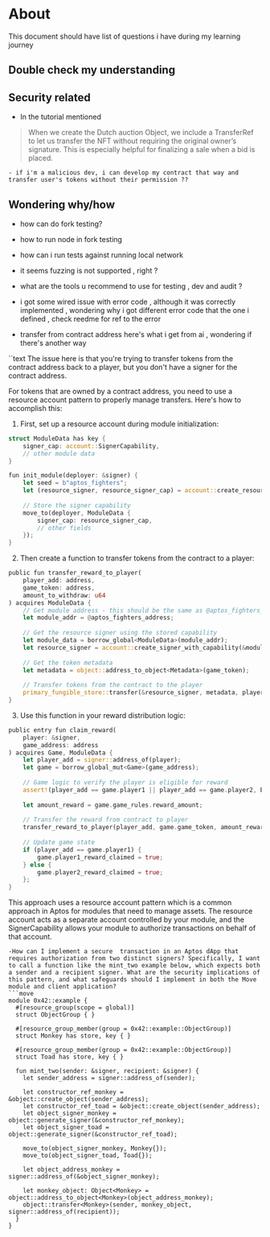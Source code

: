# About 
This document should have list of questions i have during my learning journey 

## Double check my understanding 

## Security related 
- In the tutorial mentioned 
> When we create the Dutch auction Object, we include a TransferRef to let us transfer the NFT without requiring the original owner’s signature. This is especially helpful for finalizing a sale when a bid is placed.

    - if i'm a malicious dev, i can develop my contract that way and transfer user's tokens without their permission ??

## Wondering why/how
 - how can do fork testing? 
 - how to run node in fork testing 
 - how can i run tests against running local network
 - it seems fuzzing is not supported , right ?
 - what are the tools u recommend to use for testing , dev and audit ?
 - i got some wired issue with error code , although it was correctly implemented , wondering why  i got different error code that the one i defined , check reedme for ref to the error 
 

- transfer from contract address 
here's what i get from ai , wondering if there's another way 

``text
The issue here is that you're trying to transfer tokens from the contract address back to a player, but you don't have a signer for the contract address.

For tokens that are owned by a contract address, you need to use a resource account pattern to properly manage transfers. Here's how to accomplish this:

1. First, set up a resource account during module initialization:

```rust
struct ModuleData has key {
    signer_cap: account::SignerCapability,
    // other module data
}

fun init_module(deployer: &signer) {
    let seed = b"aptos_fighters";
    let (resource_signer, resource_signer_cap) = account::create_resource_account(deployer, seed);
    
    // Store the signer capability
    move_to(deployer, ModuleData {
        signer_cap: resource_signer_cap,
        // other fields
    });
}
```

2. Then create a function to transfer tokens from the contract to a player:

```rust
public fun transfer_reward_to_player(
    player_add: address, 
    game_token: address, 
    amount_to_withdraw: u64
) acquires ModuleData {
    // Get module address - this should be the same as @aptos_fighters_address
    let module_addr = @aptos_fighters_address;
    
    // Get the resource signer using the stored capability
    let module_data = borrow_global<ModuleData>(module_addr);
    let resource_signer = account::create_signer_with_capability(&module_data.signer_cap);
    
    // Get the token metadata
    let metadata = object::address_to_object<Metadata>(game_token);
    
    // Transfer tokens from the contract to the player
    primary_fungible_store::transfer(&resource_signer, metadata, player_add, amount_to_withdraw);
}
```

3. Use this function in your reward distribution logic:

```rust
public entry fun claim_reward(
    player: &signer,
    game_address: address
) acquires Game, ModuleData {
    let player_add = signer::address_of(player);
    let game = borrow_global_mut<Game>(game_address);
    
    // Game logic to verify the player is eligible for reward
    assert!(player_add == game.player1 || player_add == game.player2, ENOT_A_PLAYER);
    
    let amount_reward = game.game_rules.reward_amount;
    
    // Transfer the reward from contract to player
    transfer_reward_to_player(player_add, game.game_token, amount_reward);
    
    // Update game state
    if (player_add == game.player1) {
        game.player1_reward_claimed = true;
    } else {
        game.player2_reward_claimed = true;
    };
}
```

This approach uses a resource account pattern which is a common approach in Aptos for modules that need to manage assets. The resource account acts as a separate account controlled by your module, and the SignerCapability allows your module to authorize transactions on behalf of that account.

```
-How can I implement a secure  transaction in an Aptos dApp that requires authorization from two distinct signers? Specifically, I want to call a function like the mint_two example below, which expects both a sender and a recipient signer. What are the security implications of this pattern, and what safeguards should I implement in both the Move module and client application?
```move
module 0x42::example {
  #[resource_group(scope = global)]
  struct ObjectGroup { }
 
  #[resource_group_member(group = 0x42::example::ObjectGroup)]
  struct Monkey has store, key { }
 
  #[resource_group_member(group = 0x42::example::ObjectGroup)]
  struct Toad has store, key { }
 
  fun mint_two(sender: &signer, recipient: &signer) {
    let sender_address = signer::address_of(sender);
 
    let constructor_ref_monkey = &object::create_object(sender_address);
    let constructor_ref_toad = &object::create_object(sender_address);
    let object_signer_monkey = object::generate_signer(&constructor_ref_monkey);
    let object_signer_toad = object::generate_signer(&constructor_ref_toad);
 
    move_to(object_signer_monkey, Monkey{});
    move_to(object_signer_toad, Toad{});
 
    let object_address_monkey = signer::address_of(&object_signer_monkey);
 
    let monkey_object: Object<Monkey> = object::address_to_object<Monkey>(object_address_monkey);
    object::transfer<Monkey>(sender, monkey_object, signer::address_of(recipient));
  }
}


```